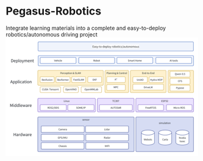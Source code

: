 # Pegasus-Robotics
Integrate learning materials into a complete and easy-to-deploy robotics/autonomous driving project
![alt text](tools/whiteboard_exported_image.png)
